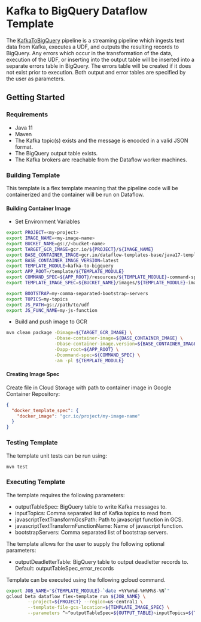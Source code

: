 # Kafka to BigQuery Dataflow Template

The [KafkaToBigQuery](src/main/java/com/google/cloud/teleport/v2/templates/KafkaToBigQuery.java) pipeline is a
streaming pipeline which ingests text data from Kafka, executes a UDF, and outputs the resulting records to BigQuery.
Any errors which occur in the transformation of the data, execution of the UDF, or inserting into the output table will be
inserted into a separate errors table in BigQuery. The errors table will be created if it does
not exist prior to execution. Both output and error tables are specified by the user as parameters.

## Getting Started

### Requirements
* Java 11
* Maven
* The Kafka topic(s) exists and the message is encoded in a valid JSON format.
* The BigQuery output table exists.
* The Kafka brokers are reachable from the Dataflow worker machines.

### Building Template
This template is a flex template meaning that the pipeline code will be containerized and the container will be
run on Dataflow.

#### Building Container Image
* Set Environment Variables
```sh
export PROJECT=<my-project>
export IMAGE_NAME=<my-image-name>
export BUCKET_NAME=gs://<bucket-name>
export TARGET_GCR_IMAGE=gcr.io/${PROJECT}/${IMAGE_NAME}
export BASE_CONTAINER_IMAGE=gcr.io/dataflow-templates-base/java17-template-launcher-base
export BASE_CONTAINER_IMAGE_VERSION=latest
export TEMPLATE_MODULE=kafka-to-bigquery
export APP_ROOT=/template/${TEMPLATE_MODULE}
export COMMAND_SPEC=${APP_ROOT}/resources/${TEMPLATE_MODULE}-command-spec.json
export TEMPLATE_IMAGE_SPEC=${BUCKET_NAME}/images/${TEMPLATE_MODULE}-image-spec.json

export BOOTSTRAP=my-comma-separated-bootstrap-servers
export TOPICS=my-topics
export JS_PATH=gs://path/to/udf
export JS_FUNC_NAME=my-js-function
```
* Build and push image to GCR
```sh
mvn clean package -Dimage=${TARGET_GCR_IMAGE} \
                  -Dbase-container-image=${BASE_CONTAINER_IMAGE} \
                  -Dbase-container-image.version=${BASE_CONTAINER_IMAGE_VERSION} \
                  -Dapp-root=${APP_ROOT} \
                  -Dcommand-spec=${COMMAND_SPEC} \
                  -am -pl ${TEMPLATE_MODULE}
```

#### Creating Image Spec

Create file in Cloud Storage with path to container image in Google Container Repository:
```json
{
  "docker_template_spec": {
    "docker_image": "gcr.io/project/my-image-name"
  }
}
```

### Testing Template

The template unit tests can be run using:
```sh
mvn test
```

### Executing Template

The template requires the following parameters:
* outputTableSpec: BigQuery table to write Kafka messages to.
* inputTopics: Comma separated list of Kafka topics to read from.
* javascriptTextTransformGcsPath: Path to javascript function in GCS.
* javascriptTextTransformFunctionName: Name of javascript function.
* bootstrapServers: Comma separated list of bootstrap servers.

The template allows for the user to supply the following optional parameters:
* outputDeadletterTable: BigQuery table to output deadletter records to. Default: outputTableSpec_error_records

Template can be executed using the following gcloud command.
```sh
export JOB_NAME="${TEMPLATE_MODULE}-`date +%Y%m%d-%H%M%S-%N`"
gcloud beta dataflow flex-template run ${JOB_NAME} \
        --project=${PROJECT} --region=us-central1 \
        --template-file-gcs-location=${TEMPLATE_IMAGE_SPEC} \
        --parameters ^~^outputTableSpec=${OUTPUT_TABLE}~inputTopics=${TOPICS}~javascriptTextTransformGcsPath=${JS_PATH}~javascriptTextTransformFunctionName=${JS_FUNC_NAME}~bootstrapServers=${BOOTSTRAP}

```
